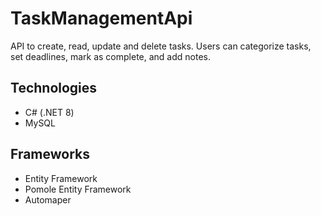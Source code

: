 # TaskManagementApi
API to create, read, update and delete tasks. Users can categorize tasks, set deadlines, mark as complete, and add notes.

## Technologies
- C# (.NET 8)
- MySQL

## Frameworks
- Entity Framework
- Pomole Entity Framework
- Automaper